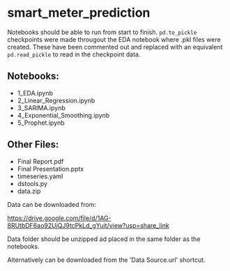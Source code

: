 
# smart_meter_prediction

Notebooks should be able to run from start to finish. 
`pd.to_pickle` checkpoints were made througout the EDA notebook where .pkl files were created. 
These have been commented out and replaced with an equivalent `pd.read_pickle` to read in the checkpoint data.

## Notebooks:
- 1_EDA.ipynb
- 2_Linear_Regression.ipynb
- 3_SARIMA.ipynb
- 4_Exponential_Smoothing.ipynb
- 5_Prophet.ipynb

## Other Files:
- Final Report.pdf
- Final Presentation.pptx
- timeseries.yaml
- dstools.py
- data.zip


Data can be downloaded from:

https://drive.google.com/file/d/1AG-8RUtbDF6ao92UjQJ9tcPkLd_gYuit/view?usp=share_link

Data folder should be unzipped ad placed in the same folder as the notebooks.

Alternatively can be downloaded from the 'Data Source.url' shortcut.


